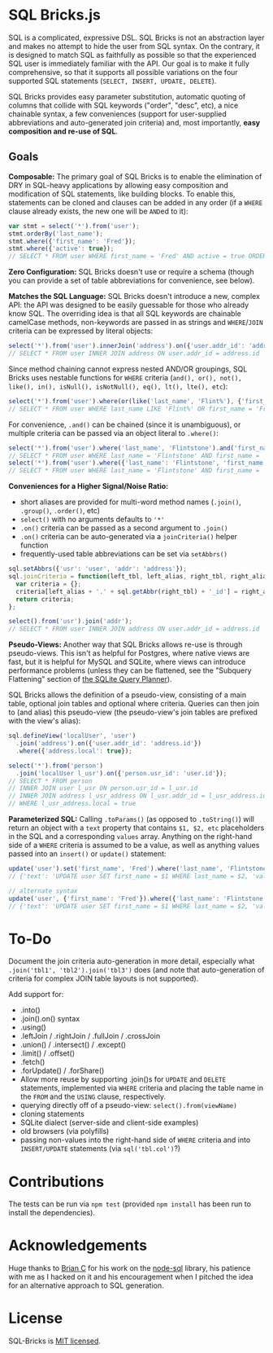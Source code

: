 # SQL Bricks.js

SQL is a complicated, expressive DSL. SQL Bricks is not an abstraction layer and makes no attempt to hide the user from SQL syntax. On the contrary, it is designed to match SQL as faithfully as possible so that the experienced SQL user is immediately familiar with the API. Our goal is to make it fully comprehensive, so that it supports all possible variations on the four supported SQL statements (`SELECT, INSERT, UPDATE, DELETE`).

SQL Bricks provides easy parameter substitution, automatic quoting of columns that collide with SQL keywords ("order", "desc", etc), a nice chainable syntax, a few conveniences (support for user-supplied abbreviations and auto-generated join criteria) and, most importantly, **easy composition and re-use of SQL**.

## Goals

**Composable:** The primary goal of SQL Bricks is to enable the elimination of DRY in SQL-heavy applications by allowing easy composition and modification of SQL statements, like building blocks. To enable this, statements can be cloned and clauses can be added in any order (if a `WHERE` clause already exists, the new one will be `AND`ed to it):

```javascript
var stmt = select('*').from('user');
stmt.orderBy('last_name');
stmt.where({'first_name': 'Fred'});
stmt.where({'active': true});
// SELECT * FROM user WHERE first_name = 'Fred' AND active = true ORDER BY last_name
```

**Zero Configuration:** SQL Bricks doesn't use or require a schema (though you can provide a set of table abbreviations for convenience, see below).

**Matches the SQL Language:** SQL Bricks doesn't introduce a new, complex API: the API was designed to be easily guessable for those who already know SQL. The overriding idea is that all SQL keywords are chainable camelCase methods, non-keywords are passed in as strings and `WHERE`/`JOIN` criteria can be expressed by literal objects:

```javascript
select('*').from('user').innerJoin('address').on({'user.addr_id': 'address.id'});
// SELECT * FROM user INNER JOIN address ON user.addr_id = address.id
```

Since method chaining cannot express nested AND/OR groupings, SQL Bricks uses nestable functions for `WHERE` criteria (`and(), or(), not(), like(), in(), isNull(), isNotNull(), eq(), lt(), lte(), etc`):

```javascript
select('*').from('user').where(or(like('last_name', 'Flint%'), {'first_name': 'Fred'}));
// SELECT * FROM user WHERE last_name LIKE 'Flint%' OR first_name = 'Fred'
```

For convenience, `.and()` can be chained (since it is unambiguous), or multiple criteria can be passed via an object literal to `.where()`:

```javascript
select('*').from('user').where('last_name', 'Flintstone').and('first_name', 'Fred');
// SELECT * FROM user WHERE last_name = 'Flintstone' AND first_name = 'Fred'
select('*').from('user').where({'last_name': 'Flintstone', 'first_name': 'Fred'});
// SELECT * FROM user WHERE last_name = 'Flintstone' AND first_name = 'Fred'
```

**Conveniences for a Higher Signal/Noise Ratio:**

* short aliases are provided for multi-word method names (`.join()`, `.group()`, `.order()`, etc)
* `select()` with no arguments defaults to `'*'`
* `.on()` criteria can be passed as a second argument to `.join()`
* `.on()` criteria can be auto-generated via a `joinCriteria()` helper function
* frequently-used table abbreviations can be set via `setAbbrs()`

```javascript
sql.setAbbrs({'usr': 'user', 'addr': 'address'});
sql.joinCriteria = function(left_tbl, left_alias, right_tbl, right_alias) {
  var criteria = {};
  criteria[left_alias + '.' + sql.getAbbr(right_tbl) + '_id'] = right_alias + '.id';
  return criteria;
};

select().from('usr').join('addr');
// SELECT * FROM user INNER JOIN address ON user.addr_id = address.id
```

**Pseudo-Views:** Another way that SQL Bricks allows re-use is through pseudo-views. This isn't as helpful for Postgres, where native views are fast, but it is helpful for MySQL and SQLite, where views can introduce performance problems (unless they can be flattened, see the "Subquery Flattening" section of [the SQLite Query Planner](http://www.sqlite.org/optoverview.html)).

SQL Bricks allows the definition of a pseudo-view, consisting of a main table, optional join tables and optional where criteria. Queries can then join to (and alias) this pseudo-view (the pseudo-view's join tables are prefixed with the view's alias):

```javascript
sql.defineView('localUser', 'user')
  .join('address').on({'user.addr_id': 'address.id'})
  .where({'address.local': true});

select('*').from('person')
  .join('localUser l_usr').on({'person.usr_id': 'user.id'});
// SELECT * FROM person
// INNER JOIN user l_usr ON person.usr_id = l_usr.id
// INNER JOIN address l_usr_address ON l_usr.addr_id = l_usr_address.id
// WHERE l_usr_address.local = true
```

**Parameterized SQL:** Calling `.toParams()` (as opposed to `.toString()`) will return an object with a `text` property that contains `$1, $2, etc` placeholders in the SQL and a corresponding `values` array. Anything on the right-hand side of a `WHERE` criteria is assumed to be a value, as well as anything values passed into an `insert()` or `update()` statement:

```javascript
update('user').set('first_name', 'Fred').where('last_name', 'Flintstone').toParams();
// {'text': 'UPDATE user SET first_name = $1 WHERE last_name = $2, 'values': ['Fred', 'Flintstone']}

// alternate syntax
update('user', {'first_name': 'Fred'}).where({'last_name': 'Flintstone'}).toParams();
// {'text': 'UPDATE user SET first_name = $1 WHERE last_name = $2, 'values': ['Fred', 'Flintstone']}
```

# To-Do

Document the join criteria auto-generation in more detail, especially what `.join('tbl1', 'tbl2').join('tbl3')` does (and note that auto-generation of criteria for complex JOIN table layouts is not supported).

Add support for:

* .into()
* .join().on() syntax
* .using()
* .leftJoin / .rightJoin / .fullJoin / .crossJoin
* .union() / .intersect() / .except()
* .limit() / .offset()
* .fetch()
* .forUpdate() / .forShare()
* Allow more reuse by supporting .join()s for `UPDATE` and `DELETE` statements, implemented via `WHERE` criteria and placing the table name in the `FROM` and the `USING` clause, respectively.
* querying directly off of a pseudo-view: `select().from(viewName)`
* cloning statements
* SQLite dialect (server-side and client-side examples)
* old browsers (via polyfills)
* passing non-values into the right-hand side of `WHERE` criteria and into `INSERT/UPDATE` statements (via `sql('tbl.col')`?)

# Contributions

The tests can be run via `npm test` (provided `npm install` has been run to install the dependencies).

# Acknowledgements

Huge thanks to [Brian C](https://github.com/brianc) for his work on the [node-sql](https://github.com/brianc/node-sql) library, his patience with me as I hacked on it and his encouragement when I pitched the idea for an alternative approach to SQL generation.

# License

SQL-Bricks is [MIT licensed](https://github.com/CSNW/sql-bricks/raw/master/LICENSE.md).
